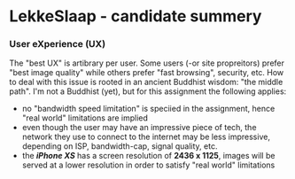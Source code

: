 # LekkeSlaap - candidate summery

### User eXperience (UX)
The "best UX" is artibrary per user. Some users (-or site propreitors) prefer "best image quality" while others prefer "fast browsing", security, etc.
How to deal with this issue is rooted in an ancient Buddhist wisdom: "the middle path".
I'm not a Buddhist (yet), but for this assignment the following applies:
- no "bandwidth speed limitation" is speciied in the assignment, hence "real world" limitations are implied
- even though the user may have an impressive piece of tech, the network they use to connect to the internet may be less impressive, depending on ISP, bandwidth-cap, signal quality, etc.
- the ***iPhone XS*** has a screen resolution of **2436 x 1125**, images will be served at a lower resolution in order to satisfy "real world" limitations

